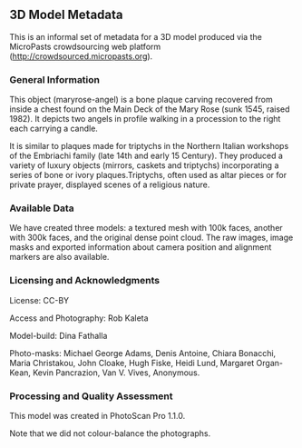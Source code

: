 ## 3D Model Metadata ##

This is an informal set of metadata for a 3D model produced via the MicroPasts crowdsourcing web platform (http://crowdsourced.micropasts.org).

### General Information ###

This object (maryrose-angel) is a bone plaque carving recovered from inside a chest found on the Main Deck of the Mary Rose (sunk 1545, raised 1982). It depicts two angels in profile walking in a procession to the right each carrying a candle.

It is similar to plaques made for triptychs in the Northern Italian workshops of the Embriachi family (late 14th and early 15 Century). They produced a variety of luxury objects (mirrors, caskets and triptychs) incorporating a series of bone or ivory plaques.Triptychs, often used as altar pieces or for private prayer, displayed scenes of a religious nature.



### Available Data ###

We have created three models: a textured mesh with 100k faces, another with 300k faces, and the original dense point cloud. The raw images, image masks and exported information about camera position and alignment markers are also available.

### Licensing and Acknowledgments ###

License: CC-BY

Access and Photography: Rob Kaleta

Model-build: Dina Fathalla

Photo-masks: Michael George Adams, Denis Antoine, Chiara Bonacchi, Maria Christakou, John Cloake, Hugh Fiske, Heidi Lund, Margaret Organ-Kean, Kevin Pancrazion, Van V. Vives, Anonymous.


### Processing and Quality Assessment ###

This model was created in PhotoScan Pro 1.1.0.

Note that we did not colour-balance the photographs.
